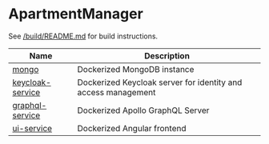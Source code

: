 # ApartmentManager

See [/build/README.md](https://github.com/andrewsgardner/apartmentManager/tree/master/build) for build instructions.

| Name      | Description |
| ----------- | ----------- |
| [mongo](https://hub.docker.com/_/mongo) | Dockerized MongoDB instance |
| [keycloak-service](https://github.com/andrewsgardner/apartmentManager/tree/master/keycloak-service) | Dockerized Keycloak server for identity and access management |
| [graphql-service](https://github.com/andrewsgardner/apartmentManager/tree/master/graphql-service) | Dockerized Apollo GraphQL Server |
| [ui-service](https://github.com/andrewsgardner/apartmentManager/tree/master/ui-service) | Dockerized Angular frontend |